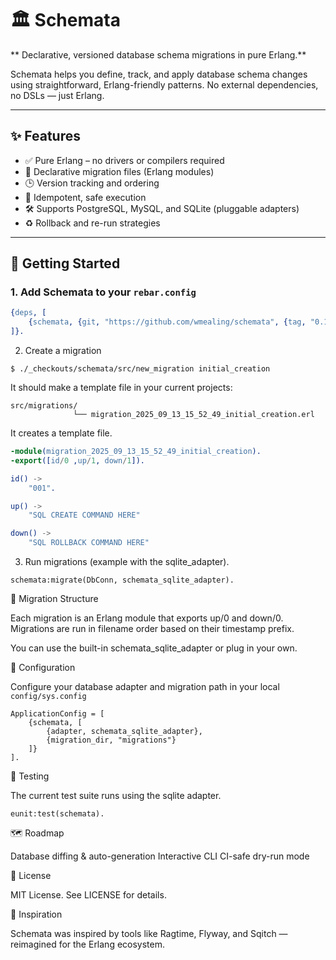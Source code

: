 # 🏛️ Schemata

** Declarative, versioned database schema migrations in pure Erlang.**

Schemata helps you define, track, and apply database schema changes using straightforward, Erlang-friendly patterns. No external dependencies, no DSLs — just Erlang.

---

## ✨ Features

- ✅ Pure Erlang – no drivers or compilers required
- 📜 Declarative migration files (Erlang modules)
- 🕒 Version tracking and ordering
- 🔄 Idempotent, safe execution
- 🛠 Supports PostgreSQL, MySQL, and SQLite (pluggable adapters)
- ♻️ Rollback and re-run strategies

---

## 🚀 Getting Started

### 1. Add Schemata to your `rebar.config`

```erlang
{deps, [
    {schemata, {git, "https://github.com/wmealing/schemata", {tag, "0.1.0"}}}
]}.
```

2. Create a migration

```
$ ./_checkouts/schemata/src/new_migration initial_creation
```

It should make a template file in your current projects:

```shell
src/migrations/
              └── migration_2025_09_13_15_52_49_initial_creation.erl
```

It creates a template file.

```erlang
-module(migration_2025_09_13_15_52_49_initial_creation).
-export([id/0 ,up/1, down/1]).

id() ->
    "001".

up() ->
    "SQL CREATE COMMAND HERE"

down() ->
    "SQL ROLLBACK COMMAND HERE"

```

3. Run migrations (example with the sqlite_adapter).


```
schemata:migrate(DbConn, schemata_sqlite_adapter).
```

📁 Migration Structure

Each migration is an Erlang module that exports up/0 and down/0. Migrations are run in filename order based on their timestamp prefix.

You can use the built-in schemata_sqlite_adapter or plug in your own.

🔧 Configuration

Configure your database adapter and migration path in your local `config/sys.config`

```
ApplicationConfig = [
    {schemata, [
        {adapter, schemata_sqlite_adapter},
        {migration_dir, "migrations"}
    ]}
].

```

🧪 Testing

The current test suite runs using the sqlite adapter.

```
eunit:test(schemata).
```


🗺 Roadmap

 Database diffing & auto-generation
 Interactive CLI
 CI-safe dry-run mode

📜 License

MIT License. See LICENSE for details.

🧠 Inspiration

Schemata was inspired by tools like Ragtime, Flyway, and Sqitch — reimagined for the Erlang ecosystem.
